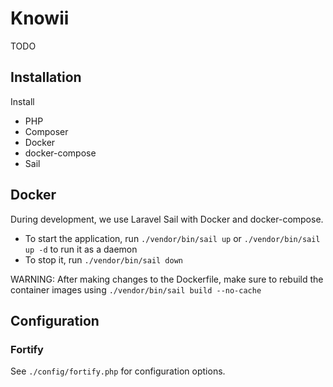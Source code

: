 # Knowii

TODO

## Installation
Install
- PHP
- Composer
- Docker
- docker-compose
- Sail

## Docker
During development, we use Laravel Sail with Docker and docker-compose.

- To start the application, run `./vendor/bin/sail up` or `./vendor/bin/sail up -d` to run it as a daemon
- To stop it, run `./vendor/bin/sail down`

WARNING: After making changes to the Dockerfile, make sure to rebuild the container images using `./vendor/bin/sail build --no-cache`

## Configuration

### Fortify
See `./config/fortify.php` for configuration options.
